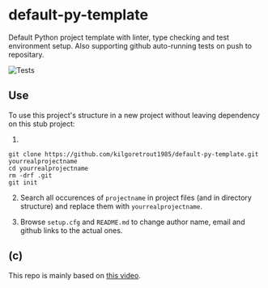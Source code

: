 # default-py-template

Default Python project template with linter, type checking and test environment 
setup. Also supporting github auto-running tests on push to repositary.

![Tests](https://github.com/kilgoretrout1985/default-py-template/actions/workflows/tests.yml/badge.svg)

## Use

To use this project's structure in a new project without leaving dependency 
on this stub project:

1)
```
git clone https://github.com/kilgoretrout1985/default-py-template.git yourrealprojectname 
cd yourrealprojectname
rm -drf .git
git init
```

2) Search all occurences of `projectname` in project files (and in directory 
structure) and replace them with `yourrealprojectname`.

3) Browse `setup.cfg` and `README.md` to change author name, email and github 
links to the actual ones.

## (c)

This repo is mainly based on [this video](https://www.youtube.com/watch?v=DhUpxWjOhME).
